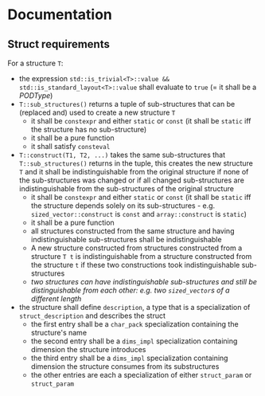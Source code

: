 # Documentation

## Struct requirements

For a structure `T`:

- the expression `std::is_trivial<T>::value && std::is_standard_layout<T>::value` shall evaluate to `true` (= it shall be a *PODType*)
- `T::sub_structures()` returns a tuple of sub-structures that can be (replaced and) used to create a new structure `T`
  - it shall be `constexpr` and either `static` or `const` (it shall be `static` iff the structure has no sub-structure)
  - it shall be a pure function
  - it shall satisfy `consteval`
- `T::construct(T1, T2, ...)` takes the same sub-structures that `T::sub_structures()` returns in the tuple, this creates the new structure `T` and it shall be indistinguishable from the original structure if none of the sub-structures was changed or if all changed sub-structures are indistinguishable from the sub-structures of the original structure
  - it shall be `constexpr` and either `static` or `const` (it shall be `static` iff the structure depends solely on its sub-structures - e.g. `sized_vector::construct` is `const` and `array::construct` is `static`)
  - it shall be a pure function
  - all structures constructed from the same structure and having indistinguishable sub-structures shall be indistinguishable
  - A new structure constructed from structures constructed from a structure `T t` is indistinguishable from a structure constructed from the structure `t` if these two constructions took indistinguishable sub-structures
  - *two structures can have indistinguishable sub-structures and still be distinguishable from each other: e.g. two `sized_vector`s of a different length*
- the structure shall define `description`, a type that is a specialization of `struct_description` and describes the struct
  - the first entry shall be a `char_pack` specialization containing the structure's name
  - the second entry shall be a `dims_impl` specialization containing dimension the structure introduces
  - the third entry shall be a `dims_impl` specialization containing dimension the structure consumes from its substructures
  - the other entries are each a specialization of either `struct_param` or `struct_param` <!-- TODO -->
